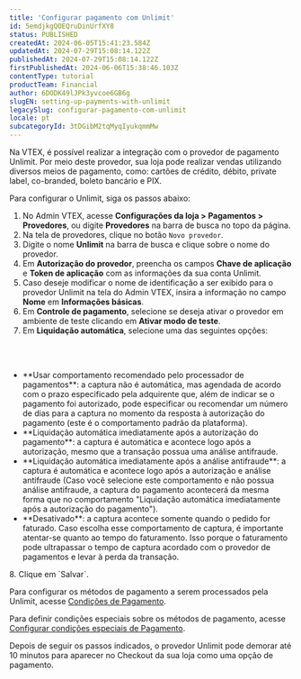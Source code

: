 ```yaml
---
title: 'Configurar pagamento com Unlimit'
id: 5emdjkgQOEQruDinUrfXY8
status: PUBLISHED
createdAt: 2024-06-05T15:41:23.584Z
updatedAt: 2024-07-29T15:08:14.122Z
publishedAt: 2024-07-29T15:08:14.122Z
firstPublishedAt: 2024-06-06T15:38:46.103Z
contentType: tutorial
productTeam: Financial
author: 6DODK49lJPk3yvcoe6GB6g
slugEN: setting-up-payments-with-unlimit
legacySlug: configurar-pagamento-com-unlimit
locale: pt
subcategoryId: 3tDGibM2tqMyqIyukqmmMw
---
```


Na VTEX, é possível realizar a integração com o provedor de pagamento Unlimit. Por meio deste provedor, sua loja pode realizar vendas utilizando diversos meios de pagamento, como: cartões de crédito, débito, private label, co-branded, boleto bancário e PIX. 

Para configurar o Unlimit, siga os passos abaixo:

1. No Admin VTEX, acesse __Configurações da loja > Pagamentos > Provedores__, ou digite __Provedores__ na barra de busca no topo da página.
2. Na tela de provedores, clique no botão `Novo provedor`.
3. Digite o nome __Unlimit__ na barra de busca e clique sobre o nome do provedor.
4. Em __Autorização do provedor__, preencha os campos __Chave de aplicação__ e __Token de aplicação__ com as informações da sua conta Unlimit.
5. Caso deseje modificar o nome de identificação a ser exibido para o provedor Unlimit na tela do Admin VTEX, insira a informação no campo __Nome__ em __Informações básicas__.
6. Em __Controle de pagamento__, selecione se deseja ativar o provedor em ambiente de teste clicando em __Ativar modo de teste__.
7. Em __Liquidação automática__, selecione uma das seguintes opções:
<br>
<ul>
<br>
    	<li>**Usar comportamento recomendado pelo processador de pagamentos**: a captura não é automática, mas agendada de acordo com o prazo especificado pela adquirente que, além de indicar se o pagamento foi autorizado, pode especificar ou recomendar um número de dias para a captura no momento da resposta à autorização do pagamento (este é o comportamento padrão da plataforma).</li>
    	<li>**Liquidação automática imediatamente após a autorização do pagamento**: a captura é automática e acontece logo após a autorização, mesmo que a transação possua uma análise antifraude.</li>
   		<li>**Liquidação automática imediatamente após a análise antifraude**: a captura é automática e acontece logo após a autorização e análise antifraude (Caso você selecione este comportamento e não possua análise antifraude, a captura do pagamento acontecerá da mesma forma que no comportamento "Liquidação automática imediatamente após a autorização do pagamento").</li>      
   		<li>**Desativado**: a captura acontece somente quando o pedido for faturado. Caso escolha esse comportamento de captura, é importante atentar-se quanto ao tempo do faturamento. Isso porque o faturamento pode ultrapassar o tempo de captura acordado com o provedor de pagamentos e levar à perda da transação.</li>
</ul>
8. Clique em `Salvar`.

Para configurar os métodos de pagamento a serem processados pela Unlimit, acesse [Condições de Pagamento](https://help.vtex.com/pt/tutorial/condicoes-de-pagamento). 

Para definir condições especiais sobre os métodos de pagamento, acesse [Configurar condições especiais de Pagamento](https://help.vtex.com/pt/tutorial/condicoes-especiais--tutorials_456#).

Depois de seguir os passos indicados, o provedor Unlimit pode demorar até 10 minutos para aparecer no Checkout da sua loja como uma opção de pagamento. 
